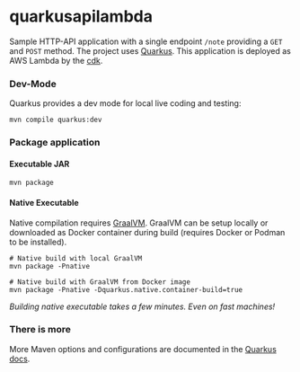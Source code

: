 # quarkusapilambda

Sample HTTP-API application with a single endpoint `/note` providing a
`GET` and `POST` method. The project uses [Quarkus](https://quarkus.io).
This application is deployed as AWS Lambda by the [cdk](../cdk/).

### Dev-Mode

Quarkus provides a dev mode for local live coding and testing:

```shell
mvn compile quarkus:dev
```

### Package application

#### Executable JAR

```shell
mvn package
```

#### Native Executable

Native compilation requires [GraalVM](https://www.graalvm.org). GraalVM can be
setup locally or downloaded as Docker container during build (requires Docker or
Podman to be installed).

```shell
# Native build with local GraalVM
mvn package -Pnative

# Native build with GraalVM from Docker image
mvn package -Pnative -Dquarkus.native.container-build=true
```

*Building native executable takes a few minutes. Even on fast machines!*

### There is more

More Maven options and configurations are documented
in the [Quarkus docs](https://quarkus.io/guides/maven-tooling).
